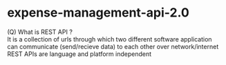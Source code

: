 # expense-management-api-2.0
(Q) What is REST API ? <br>
    It is a collection of urls through which two different software application<br>
    can communicate (send/recieve data) to each other over network/internet<br> 
    REST APIs are language and platform independent<br>
    
